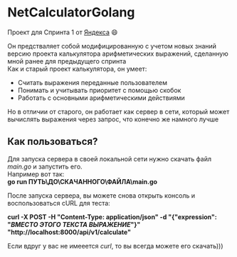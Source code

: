 # NetCalculatorGolang
Проект для Спринта 1 от [Яндекса](https://lms.yandex.ru/) :smile:

Он предстваляет собой модифицированную с учетом новых знаний версию проекта калькулятора арифметических выражений, сделанную мной ранее для предыдущего спринта  
Как и старый проект калькулятора, он умеет:
- Считать выражения переданные пользователем
- Понимать и учитывать приоритет с помощью скобок
- Работать с основными арифметическими действиями

Но в отличии от старого, он работает как сервер в сети, который может вычислять выражения через запрос, что конечно же намного лучше

## Как пользоваться?

Для запуска сервера в своей локальной сети нужно скачать файл *main.go* и запустить его.  
Например вот так:  
**go run ПУТЬ\ДО\СКАЧАННОГО\ФАЙЛА\main.go**  

После запуска сервера, вы можете снова открыть консоль и воспользоваться cURL для теста:  

**curl -X POST -H "Content-Type: application/json" -d "{\"expression\": \"*ВМЕСТО ЭТОГО ТЕКСТА ВЫРАЖЕНИЕ*\"}" "http://localhost:8000/api/v1/calculate"**

Если вдруг у вас не имееется *curl*, то вы всегда можете его скачать)))